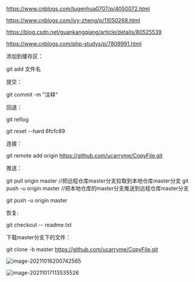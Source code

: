 https://www.cnblogs.com/tugenhua0707/p/4050072.html

https://www.cnblogs.com/ivy-zheng/p/11050268.html

https://blog.csdn.net/guankangqiang/article/details/80525539

https://www.cnblogs.com/php-studys/p/7809991.html

添加到缓存区：

git add  文件名

提交：

git commit -m ”注释“

回退：

git reflog

git reset --hard 6fcfc89



连接：

git remote add origin https://github.com/ucarryme/CopyFile.git

推送：

git pull origin master                 //把远程仓库master分支拉取到本地仓库master分支
git push -u origin master              //把本地仓库的master分支推送到远程仓库master分支

git push -u origin master



恢复:

git checkout -- readme.txt 



下载master分支下的文件：

git clone -b master https://github.com/ucarryme/CopyFile.git





![image-20211016200742565](E:\Git-repository\study-copyfile\image\image-20211016200742565.png)

![image-20211017113535526](E:\Git-repository\study-copyfile\image\image-20211017113535526.png)

 
